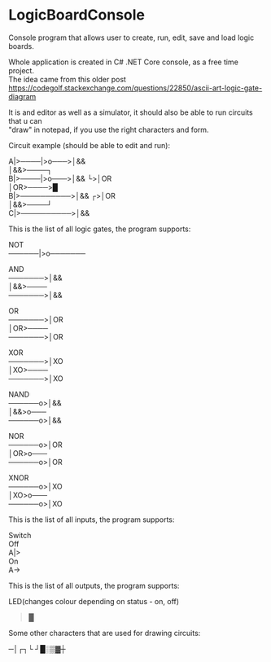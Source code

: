 # LogicBoardConsole  
  
Console program that allows user to create, run, edit, save and load logic boards.  
  
Whole application is created in C# .NET Core console, as a free time project.  
The idea came from this older post https://codegolf.stackexchange.com/questions/22850/ascii-art-logic-gate-diagram  
  
It is and editor as well as a simulator, it should also be able to run circuits that u can  
"draw" in notepad, if you use the right characters and form.  
  
Circuit example (should be able to edit and run):  
  
A|>────|>o───>│&&  
              │&&>────┐  
B|>────|>o───>│&&     └>│OR  
                        │OR>────>█  
B|>──────────>│&&     ┌>│OR  
              │&&>────┘  
C|>──────────>│&&  
  
  
This is the list of all logic gates, the program supports:  
  
NOT  
──────|>o───────  
  
AND  
───────>│&&  
	│&&>────  
───────>│&&  
  
OR  
───────>│OR  
	│OR>────  
───────>│OR  
  
XOR  
───────>│XO  
	│XO>────  
───────>│XO  
  
NAND  
──────o>│&&  
	│&&>o───  
──────o>│&&  
  
NOR  
──────o>│OR  
	│OR>o───  
──────o>│OR  
  
XNOR  
──────o>│XO  
	│XO>o───  
──────o>│XO  
  
  
This is the list of all inputs, the program supports:  
  
Switch  
Off  
A|>  
On  
A->  
  
  
This is the list of all outputs, the program supports:  
  
LED(changes colour depending on status - on, off)  
>█  
  
  
Some other characters that are used for drawing circuits:  
  
─│┌┐└ ┘█░▒▓┼  
